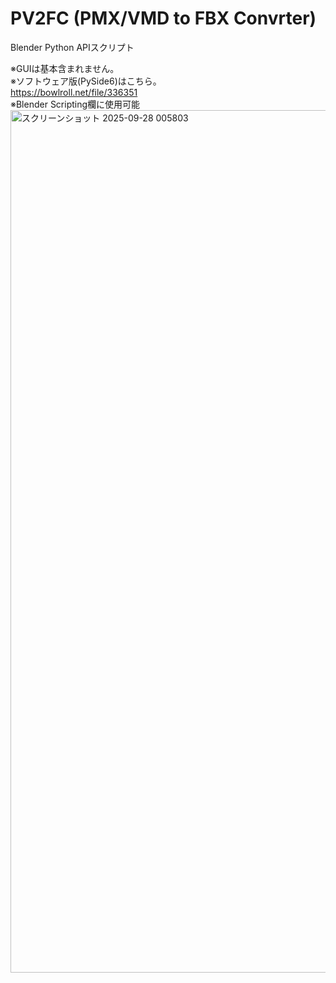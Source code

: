 # PV2FC (PMX/VMD to FBX Convrter)
Blender Python APIスクリプト<br/>

※GUIは基本含まれません。<br/>
※ソフトウェア版(PySide6)はこちら。<br/>
https://bowlroll.net/file/336351<br/>
※Blender Scripting欄に使用可能<br/>
<img width="2560" height="1380" alt="スクリーンショット 2025-09-28 005803" src="https://github.com/user-attachments/assets/813fda16-2e09-4e3b-bd59-b64c61c41932" />
